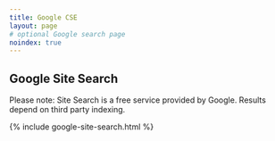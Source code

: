 ```yaml
---
title: Google CSE
layout: page
# optional Google search page
noindex: true
---
```


## Google Site Search

<div class="alert alert-primary" role="alert">
  Please note: Site Search is a free service provided by Google. Results depend on third party indexing.
</div>

{% include google-site-search.html %}

